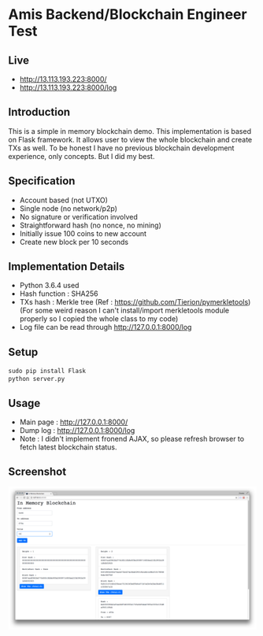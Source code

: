 # Amis Backend/Blockchain Engineer Test

## Live
- http://13.113.193.223:8000/
- http://13.113.193.223:8000/log

## Introduction
This is a simple in memory blockchain demo. This implementation is based on Flask framework. It allows user to view the whole blockchain and create TXs as well. To be honest I have no previous blockchain development experience, only concepts. But I did my best.

## Specification
- Account based (not UTXO)
- Single node (no network/p2p)
- No signature or verification involved
- Straightforward hash (no nonce, no mining)
- Initially issue 100 coins to new account
- Create new block per 10 seconds

## Implementation Details
- Python 3.6.4 used
- Hash function : SHA256
- TXs hash : Merkle tree (Ref : https://github.com/Tierion/pymerkletools) (For some weird reason I can't install/import merkletools module properly so I copied the whole class to my code)
- Log file can be read through http://127.0.0.1:8000/log

## Setup
```
sudo pip install Flask
python server.py
```

## Usage
- Main page : http://127.0.0.1:8000/
- Dump log : http://127.0.0.1:8000/log
- Note : I didn't implement fronend AJAX, so please refresh browser to fetch latest blockchain status.

## Screenshot
![screenshot](screenshot.png)
